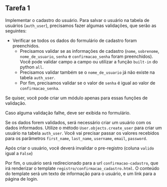 ## Tarefa 1

Implementar o cadastro do usuário. Para salvar o usuário na tabela de usuários (`auth_user`), precisamos fazer algumas validações, que serão as seguintes:

* Verificar se todos os dados do formulário de cadastro foram preenchidos.
    * Precisamos validar se as informações de cadastro (`nome`, `sobrenome`, `nome_de_usuario`, `senha` e `confirmacao_senha` foram preenchidos). Você pode validar campo a campo ou utilizar a função `built-in` do python `all`.
    * Precisamos validar também se o `nome_de_usuario` já não existe na tabela `auth_user`.
    * Por fim, precisamos validar se o valor de `senha` é igual ao valor de `confirmacao_senha`.

Se quiser, você pode criar um módulo apenas para essas funções de validação.

Caso alguma validação falhe, deve ser exibida no formulário.

Se os dados forem validados, será necessário criar um usuário com os dados informados. Utilize o método `User.objects.create_user` para criar um usuário na tabela `auth_user`. Você vai precisar passar os valores recebidos para os parâmetros `first_name`, `last_name`, `username`, `email`, `password`.

Após criar o usuário, você deverá invalidar o pre-registro (coluna `valido` igual a `False`)

Por fim, o usuário será redirecionado para a url `confirmacao-cadastro`, que irá renderizar o template `registro/confirmacao_cadastro.html`. O conteúdo do template será um texto de informação para o usuário, e um link para a página de login.